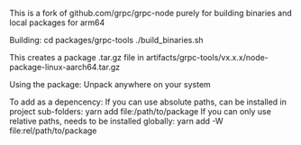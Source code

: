 This is a fork of github.com/grpc/grpc-node purely for building binaries and local packages for arm64

Building:
cd packages/grpc-tools
./build_binaries.sh

This creates a package .tar.gz file in artifacts/grpc-tools/vx.x.x/node-package-linux-aarch64.tar.gz

Using the package:
Unpack anywhere on your system

To add as a depencency:
If you can use absolute paths, can be installed in project sub-folders:
  yarn add file:/path/to/package
If  you can only use relative paths, needs to be installed globally:
  yarn add -W file:rel/path/to/package